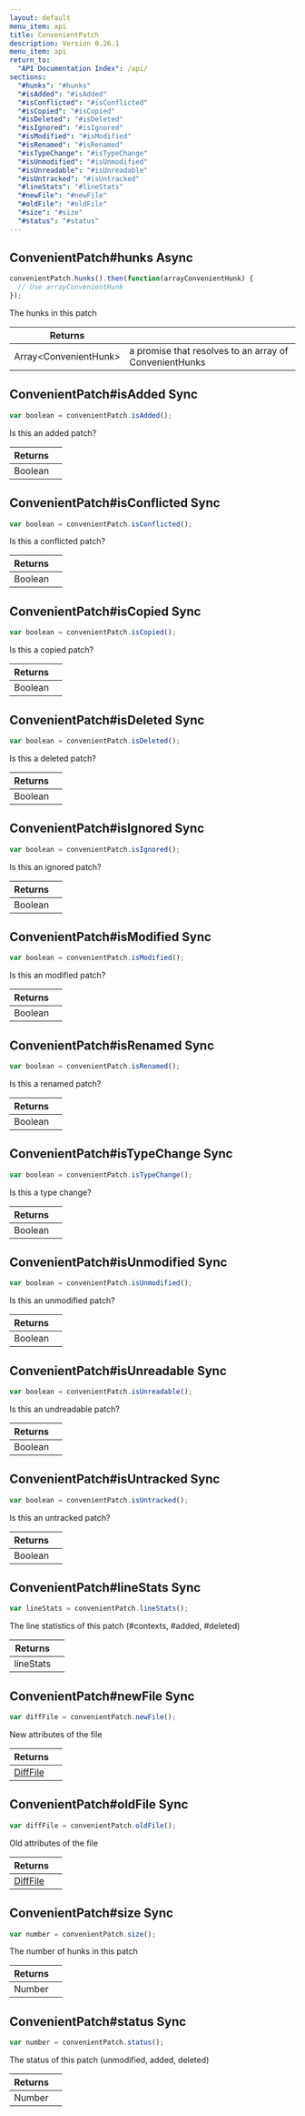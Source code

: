 ```yaml
---
layout: default
menu_item: api
title: ConvenientPatch
description: Version 0.26.1
menu_item: api
return_to:
  "API Documentation Index": /api/
sections:
  "#hunks": "#hunks"
  "#isAdded": "#isAdded"
  "#isConflicted": "#isConflicted"
  "#isCopied": "#isCopied"
  "#isDeleted": "#isDeleted"
  "#isIgnored": "#isIgnored"
  "#isModified": "#isModified"
  "#isRenamed": "#isRenamed"
  "#isTypeChange": "#isTypeChange"
  "#isUnmodified": "#isUnmodified"
  "#isUnreadable": "#isUnreadable"
  "#isUntracked": "#isUntracked"
  "#lineStats": "#lineStats"
  "#newFile": "#newFile"
  "#oldFile": "#oldFile"
  "#size": "#size"
  "#status": "#status"
---
```


## <a name="hunks"></a><span>ConvenientPatch#</span>hunks <span class="tags"><span class="async">Async</span></span>

```js
convenientPatch.hunks().then(function(arrayConvenientHunk) {
  // Use arrayConvenientHunk
});
```

The hunks in this patch

| Returns |  |
| --- | --- |
| Array&lt;ConvenientHunk&gt; | a promise that resolves to an array of                                      ConvenientHunks |

## <a name="isAdded"></a><span>ConvenientPatch#</span>isAdded <span class="tags"><span class="sync">Sync</span></span>

```js
var boolean = convenientPatch.isAdded();
```

Is this an added patch?

| Returns |  |
| --- | --- |
| Boolean |  |

## <a name="isConflicted"></a><span>ConvenientPatch#</span>isConflicted <span class="tags"><span class="sync">Sync</span></span>

```js
var boolean = convenientPatch.isConflicted();
```

Is this a conflicted patch?

| Returns |  |
| --- | --- |
| Boolean |  |

## <a name="isCopied"></a><span>ConvenientPatch#</span>isCopied <span class="tags"><span class="sync">Sync</span></span>

```js
var boolean = convenientPatch.isCopied();
```

Is this a copied patch?

| Returns |  |
| --- | --- |
| Boolean |  |

## <a name="isDeleted"></a><span>ConvenientPatch#</span>isDeleted <span class="tags"><span class="sync">Sync</span></span>

```js
var boolean = convenientPatch.isDeleted();
```

Is this a deleted patch?

| Returns |  |
| --- | --- |
| Boolean |  |

## <a name="isIgnored"></a><span>ConvenientPatch#</span>isIgnored <span class="tags"><span class="sync">Sync</span></span>

```js
var boolean = convenientPatch.isIgnored();
```

Is this an ignored patch?

| Returns |  |
| --- | --- |
| Boolean |  |

## <a name="isModified"></a><span>ConvenientPatch#</span>isModified <span class="tags"><span class="sync">Sync</span></span>

```js
var boolean = convenientPatch.isModified();
```

Is this an modified patch?

| Returns |  |
| --- | --- |
| Boolean |  |

## <a name="isRenamed"></a><span>ConvenientPatch#</span>isRenamed <span class="tags"><span class="sync">Sync</span></span>

```js
var boolean = convenientPatch.isRenamed();
```

Is this a renamed patch?

| Returns |  |
| --- | --- |
| Boolean |  |

## <a name="isTypeChange"></a><span>ConvenientPatch#</span>isTypeChange <span class="tags"><span class="sync">Sync</span></span>

```js
var boolean = convenientPatch.isTypeChange();
```

Is this a type change?

| Returns |  |
| --- | --- |
| Boolean |  |

## <a name="isUnmodified"></a><span>ConvenientPatch#</span>isUnmodified <span class="tags"><span class="sync">Sync</span></span>

```js
var boolean = convenientPatch.isUnmodified();
```

Is this an unmodified patch?

| Returns |  |
| --- | --- |
| Boolean |  |

## <a name="isUnreadable"></a><span>ConvenientPatch#</span>isUnreadable <span class="tags"><span class="sync">Sync</span></span>

```js
var boolean = convenientPatch.isUnreadable();
```

Is this an undreadable patch?

| Returns |  |
| --- | --- |
| Boolean |  |

## <a name="isUntracked"></a><span>ConvenientPatch#</span>isUntracked <span class="tags"><span class="sync">Sync</span></span>

```js
var boolean = convenientPatch.isUntracked();
```

Is this an untracked patch?

| Returns |  |
| --- | --- |
| Boolean |  |

## <a name="lineStats"></a><span>ConvenientPatch#</span>lineStats <span class="tags"><span class="sync">Sync</span></span>

```js
var lineStats = convenientPatch.lineStats();
```

The line statistics of this patch (#contexts, #added, #deleted)

| Returns |  |
| --- | --- |
| lineStats |  |

## <a name="newFile"></a><span>ConvenientPatch#</span>newFile <span class="tags"><span class="sync">Sync</span></span>

```js
var diffFile = convenientPatch.newFile();
```

New attributes of the file

| Returns |  |
| --- | --- |
| [DiffFile](/api/diff_file/) |  |

## <a name="oldFile"></a><span>ConvenientPatch#</span>oldFile <span class="tags"><span class="sync">Sync</span></span>

```js
var diffFile = convenientPatch.oldFile();
```

Old attributes of the file

| Returns |  |
| --- | --- |
| [DiffFile](/api/diff_file/) |  |

## <a name="size"></a><span>ConvenientPatch#</span>size <span class="tags"><span class="sync">Sync</span></span>

```js
var number = convenientPatch.size();
```

The number of hunks in this patch

| Returns |  |
| --- | --- |
| Number |  |

## <a name="status"></a><span>ConvenientPatch#</span>status <span class="tags"><span class="sync">Sync</span></span>

```js
var number = convenientPatch.status();
```

The status of this patch (unmodified, added, deleted)

| Returns |  |
| --- | --- |
| Number |  |

